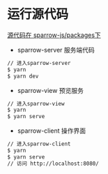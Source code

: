 # 运行源代码
[源代码在 sparrow-js/packages下](https://github.com/sparrow-js/sparrow/tree/master/packages)

- sparrow-server 服务端代码
```bash
// 进入sparrow-server
$ yarn
$ yarn dev
```
- sparrow-view 预览服务
```bash
// 进入sparrow-view
$ yarn
$ yarn serve
```

- sparrow-client 操作界面

```bash
// 进入sparrow-client
$ yarn
$ yarn serve
// 访问 http://localhost:8080/
```